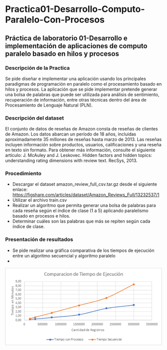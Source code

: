 # Practica01-Desarrollo-Computo-Paralelo-Con-Procesos

## Práctica de laboratorio 01-Desarrollo e implementación de aplicaciones de computo paralelo basado en hilos y procesos

### Descripción de la Practica

Se pide diseñar e implementar una aplicación usando los principales paradigmas de programación en paralelo como el procesamiento basado en hilos y procesos. La aplicación que se pide implementar pretende generar una bolsa de palabras que puede ser utilizada para análisis de sentimiento, recuperación de información, entre otras técnicas dentro del área de Procesamiento de Lenguaje Natural (PLN).

### Descripción del dataset
El conjunto de datos de reseñas de Amazon consta de reseñas de clientes de Amazon. Los datos abarcan un período de 18 años, incluidas aproximadamente 35 millones de reseñas hasta marzo de 2013. Las reseñas incluyen información sobre productos, usuarios, calificaciones y una reseña en texto sin formato. 
Para obtener más información, consulte el siguiente artículo: J. McAuley and J. Leskovec. Hidden factors and hidden topics: understanding rating dimensions with review text. RecSys, 2013.


### Procedimiento
-	Descargar el dataset amazon_review_full_csv.tar.gz desde el siguiente enlace: https://figshare.com/articles/dataset/Amazon_Reviews_Full/13232537/1
-	Utilizar el archivo train.csv
-	Realizar un algoritmo que permita generar una bolsa de palabras para cada reseña según el índice de clase (1 a 5) aplicando paralelismo basado en procesos e hilos.
-	Determinar cuáles son las palabras que más se repiten según cada índice de clase. 

### Presentación de resultados
-	Se pide realizar una gráfica comparativa de los tiempos de ejecución entre un algoritmo secuencial y algoritmo paralelo
-	
![24JPA](https://github.com/Juancarlos56/Practica01-Desarrollo-Computo-Paralelo-Con-Procesos/blob/main/imagenes/comparativa.png)



